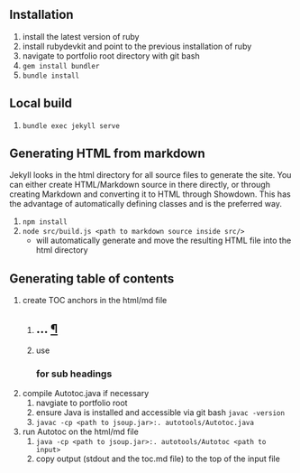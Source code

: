 ## Installation
1. install the latest version of ruby
2. install rubydevkit and point to the previous installation of ruby
3. navigate to portfolio root directory with git bash
4. `gem install bundler`
5. `bundle install`

## Local build
1. `bundle exec jekyll serve`

## Generating HTML from markdown
Jekyll looks in the html directory for all source files to generate the site.
You can either create HTML/Markdown source in there directly, or through creating Markdown
and converting it to HTML through Showdown. This has the advantage of automatically defining
classes and is the preferred way.

1. `npm install`
2. `node src/build.js <path to markdown source inside src/>`
    - will automatically generate and move the resulting HTML file into the html directory

## Generating table of contents
1. create TOC anchors in the html/md file
	1. <h2 class="anchor">... <a class="anchor-link" title="permalink to section" href="#..." name="...">&para;</a></h2>
	2. use <h3> for sub headings
2. compile Autotoc.java if necessary 
	1. navgiate to portfolio root
	2. ensure Java is installed and accessible via git bash `javac -version`
	3. `javac -cp <path to jsoup.jar>:. autotools/Autotoc.java`
3. run Autotoc on the html/md file
	1. `java -cp <path to jsoup.jar>:. autotools/Autotoc <path to input>`
	2. copy output (stdout and the toc.md file) to the top of the input file